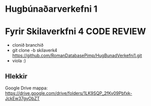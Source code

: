 # Hugbúnaðarverkefni 1

# Fyrir Skilaverkfni 4 CODE REVIEW
  - clonið branchið
  - git clone -b skilaverk4 https://github.com/RomanDatabasePimp/HugBunadVerkefni1.git
  - viola :)
  
 ## Hlekkir

Google Drive mappa: <https://drive.google.com/drive/folders/1LK9SQP_2fKv09Pbfxk-JckEw37gyObZT>
